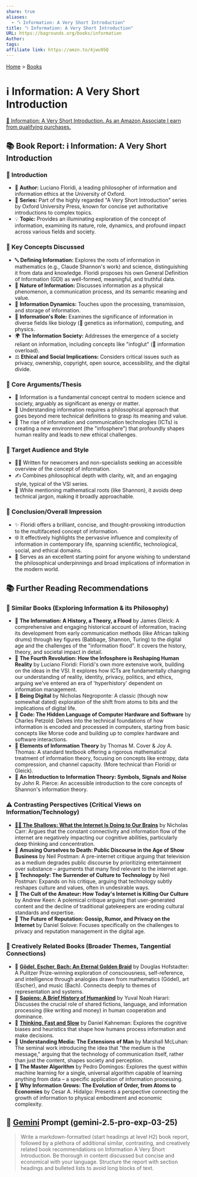 ```yaml
---
share: true
aliases:
  - "ℹ️ Information: A Very Short Introduction"
title: "ℹ️ Information: A Very Short Introduction"
URL: https://bagrounds.org/books/information
Author:
tags:
affiliate link: https://amzn.to/4jwu95Q
---
```

[Home](../index.md) > [Books](./index.md)  
# ℹ️ Information: A Very Short Introduction  
[🛒 Information: A Very Short Introduction. As an Amazon Associate I earn from qualifying purchases.](https://amzn.to/4jwu95Q)  
  
## 📚 Book Report: ℹ️ Information: A Very Short Introduction  
  
### 📖 Introduction  
  
* 👤 **Author:** Luciano Floridi, a leading philosopher of information and information ethics at the University of Oxford.  
* 📰 **Series:** Part of the highly regarded "A Very Short Introduction" series by Oxford University Press, known for concise yet authoritative introductions to complex topics.  
* 💡 **Topic:** Provides an illuminating exploration of the concept of information, examining its nature, role, dynamics, and profound impact across various fields and society.  
  
### 🔑 Key Concepts Discussed  
  
* 🔤 **Defining Information:** Explores the roots of information in mathematics (e.g., Claude Shannon's work) and science, distinguishing it from data and knowledge. Floridi proposes his own General Definition of Information (GDI) as well-formed, meaningful, and truthful data.  
* 🌳 **Nature of Information:** Discusses information as a physical phenomenon, a communication process, and its semantic meaning and value.  
* 🔄 **Information Dynamics:** Touches upon the processing, transmission, and storage of information.  
* 🎯 **Information's Role:** Examines the significance of information in diverse fields like biology (🧬 genetics as information), computing, and physics.  
* 🌍 **The Information Society:** Addresses the emergence of a society reliant on information, including concepts like "infoglut" (🤯 information overload).  
* ⚖️ **Ethical and Social Implications:** Considers critical issues such as privacy, ownership, copyright, open source, accessibility, and the digital divide.  
  
### 📢 Core Arguments/Thesis  
  
* 🌟 Information is a fundamental concept central to modern science and society, arguably as significant as energy or matter.  
* 🤔 Understanding information requires a philosophical approach that goes beyond mere technical definitions to grasp its meaning and value.  
* 📱 The rise of information and communication technologies (ICTs) is creating a new environment (the "infosphere") that profoundly shapes human reality and leads to new ethical challenges.  
  
### 🎯 Target Audience and Style  
  
* 🧑‍🎓 Written for newcomers and non-specialists seeking an accessible overview of the concept of information.  
* ✍️ Combines philosophical depth with clarity, wit, and an engaging style, typical of the VSI series.  
* 🚫 While mentioning mathematical roots (like Shannon), it avoids deep technical jargon, making it broadly approachable.  
  
### 🏁 Conclusion/Overall Impression  
  
* ✨ Floridi offers a brilliant, concise, and thought-provoking introduction to the multifaceted concept of information.  
* 🌐 It effectively highlights the pervasive influence and complexity of information in contemporary life, spanning scientific, technological, social, and ethical domains.  
* 🚀 Serves as an excellent starting point for anyone wishing to understand the philosophical underpinnings and broad implications of information in the modern world.  
  
## 📚 Further Reading Recommendations  
  
### 📑 Similar Books (Exploring Information & its Philosophy)  
  
* 📖 **The Information: A History, a Theory, a Flood** by James Gleick: A comprehensive and engaging historical account of information, tracing its development from early communication methods (like African talking drums) through key figures (Babbage, Shannon, Turing) to the digital age and the challenges of the "information flood". It covers the history, theory, and societal impact in detail.  
* 📖 **The Fourth Revolution: How the Infosphere is Reshaping Human Reality** by Luciano Floridi: Floridi's own more extensive work, building on the ideas in the VSI. It explores how ICTs are fundamentally changing our understanding of reality, identity, privacy, politics, and ethics, arguing we've entered an era of 'hyperhistory' dependent on information management.  
* 📖 **Being Digital** by Nicholas Negroponte: A classic (though now somewhat dated) exploration of the shift from atoms to bits and the implications of digital life.  
* 📖 **Code: The Hidden Language of Computer Hardware and Software** by Charles Petzold: Delves into the technical foundations of how information is encoded and processed in computers, starting from basic concepts like Morse code and building up to complex hardware and software interactions.  
* 📖 **Elements of Information Theory** by Thomas M. Cover & Joy A. Thomas: A standard textbook offering a rigorous mathematical treatment of information theory, focusing on concepts like entropy, data compression, and channel capacity. (More technical than Floridi or Gleick).  
* 📖 **An Introduction to Information Theory: Symbols, Signals and Noise** by John R. Pierce: An accessible introduction to the core concepts of Shannon's information theory.  
  
### ⚠️ Contrasting Perspectives (Critical Views on Information/Technology)  
  
* **[📱🧠 The Shallows: What the Internet Is Doing to Our Brains](./the-shallows-what-the-internet-is-doing-to-our-brains.md)** by Nicholas Carr: Argues that the constant connectivity and information flow of the internet are negatively impacting our cognitive abilities, particularly deep thinking and concentration.  
* 📖 **Amusing Ourselves to Death: Public Discourse in the Age of Show Business** by Neil Postman: A pre-internet critique arguing that television as a medium degrades public discourse by prioritizing entertainment over substance – arguments that many find relevant to the internet age.  
* 📖 **Technopoly: The Surrender of Culture to Technology** by Neil Postman: Expands on his critique, arguing that technology subtly reshapes culture and values, often in undesirable ways.  
* 📖 **The Cult of the Amateur: How Today's Internet is Killing Our Culture** by Andrew Keen: A polemical critique arguing that user-generated content and the decline of traditional gatekeepers are eroding cultural standards and expertise.  
* 📖 **The Future of Reputation: Gossip, Rumor, and Privacy on the Internet** by Daniel Solove: Focuses specifically on the challenges to privacy and reputation management in the digital age.  
  
### 🎨 Creatively Related Books (Broader Themes, Tangential Connections)  
  
* 📖 **[Gödel, Escher, Bach: An Eternal Golden Braid](./godel-escher-bach.md)** by Douglas Hofstadter: A Pulitzer Prize-winning exploration of consciousness, self-reference, and intelligence through analogies drawn from mathematics (Gödel), art (Escher), and music (Bach). Connects deeply to themes of representation and systems.  
* 📖 **[Sapiens: A Brief History of Humankind](./sapiens-a-brief-history-of-humankind.md)** by Yuval Noah Harari: Discusses the crucial role of shared fictions, language, and information processing (like writing and money) in human cooperation and dominance.  
* 📖 **[Thinking, Fast and Slow](./thinking-fast-and-slow.md)** by Daniel Kahneman: Explores the cognitive biases and heuristics that shape how humans process information and make decisions.  
* 📖 **Understanding Media: The Extensions of Man** by Marshall McLuhan: The seminal work introducing the idea that "the medium is the message," arguing that the technology of communication itself, rather than just the content, shapes society and perception.  
* 📖 **The Master Algorithm** by Pedro Domingos: Explores the quest within machine learning for a single, universal algorithm capable of learning anything from data – a specific application of information processing.  
* 📖 **Why Information Grows: The Evolution of Order, from Atoms to Economies** by Cesar A. Hidalgo: Presents a perspective connecting the growth of information to physical embodiment and economic complexity.  
  
## 💬 [Gemini](../software/gemini.md) Prompt (gemini-2.5-pro-exp-03-25)  
> Write a markdown-formatted (start headings at level H2) book report, followed by a plethora of additional similar, contrasting, and creatively related book recommendations on Information A Very Short Introduction. Be thorough in content discussed but concise and economical with your language. Structure the report with section headings and bulleted lists to avoid long blocks of text.